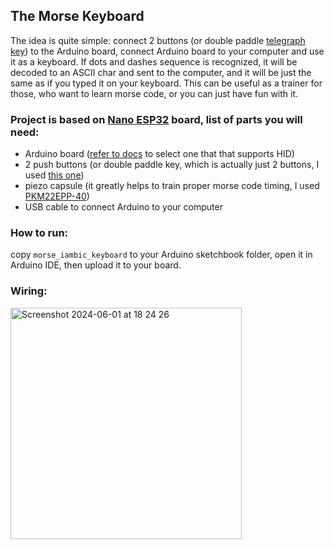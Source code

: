 ## The Morse Keyboard
The idea is quite simple: connect 2 buttons (or double paddle [telegraph key](https://en.wikipedia.org/wiki/Telegraph_key)) to the Arduino board, 
connect Arduino board to your computer and use it as a keyboard.
If dots and dashes sequence is recognized, it will be decoded to an ASCII char and sent to the computer,
and it will be just the same as if you typed it on your keyboard.
This can be useful as a trainer for those, who want to learn morse code, or you can just have fun with it.

### Project is based on [Nano ESP32](https://docs.arduino.cc/hardware/nano-esp32/) board, list of parts you will need:
- Arduino board ([refer to docs](https://www.arduino.cc/reference/en/language/functions/usb/keyboard/) to select one that that supports HID)
- 2 push buttons (or double paddle key, which is actually just 2 buttons, I used [this one](https://www.ebay.com/itm/386997549076))
- piezo capsule (it greatly helps to train proper morse code timing, I used [PKM22EPP-40](https://www.murata.com/products/productdetail?partno=PKM22EPPH4001-B0))
- USB cable to connect Arduino to your computer

### How to run:
copy `morse_iambic_keyboard` to your Arduino sketchbook folder, open it in Arduino IDE, then upload it to your board.

### Wiring:
<img width="370" alt="Screenshot 2024-06-01 at 18 24 26" src="https://github.com/jemcik/arduino-morse-keyboard/assets/4085099/45395f8c-7f01-4ade-8606-d3d7793394d1">
